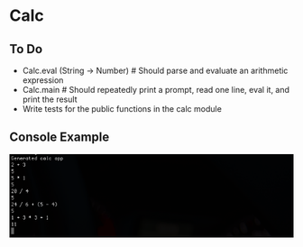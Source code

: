 # Calc

## To Do
- Calc.eval (String -> Number) # Should parse and evaluate an arithmetic expression  
- Calc.main # Should repeatedly print a prompt, read one line, eval it, and print the result
- Write tests for the public functions in the calc module

## Console Example
![calc](screenshots/calc.png)
